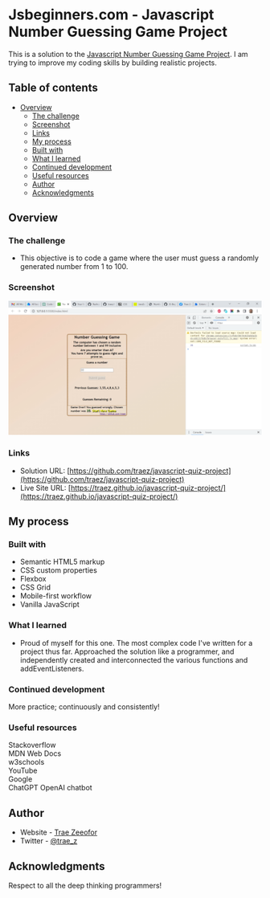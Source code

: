 # Jsbeginners.com - Javascript Number Guessing Game Project

This is a solution to the [Javascript Number Guessing Game Project](https://jsbeginners.com/javascript-number-guessing-game/). I am trying to improve my coding skills by building realistic projects. 

## Table of contents

- [Overview](#overview)
  - [The challenge](#the-challenge)
  - [Screenshot](#screenshot)
  - [Links](#links)
  - [My process](#my-process)
  - [Built with](#built-with)
  - [What I learned](#what-i-learned)
  - [Continued development](#continued-development)
  - [Useful resources](#useful-resources)
  - [Author](#author)
  - [Acknowledgments](#acknowledgments)

## Overview

### The challenge

- This objective is to code a game where the user must guess a randomly generated number from 1 to 100. 

### Screenshot

![](screenshot-desktop.png)

### Links

- Solution URL: [https://github.com/traez/javascript-quiz-project](https://github.com/traez/javascript-quiz-project)
- Live Site URL: [https://traez.github.io/javascript-quiz-project/](https://traez.github.io/javascript-quiz-project/)

## My process

### Built with

- Semantic HTML5 markup
- CSS custom properties
- Flexbox
- CSS Grid
- Mobile-first workflow
- Vanilla JavaScript

### What I learned

- Proud of myself for this one. The most complex code I've written for a project thus far. Approached the solution like a programmer, and independently created and interconnected the various functions and addEventListeners.  

### Continued development

More practice; continuously and consistently!     

### Useful resources

Stackoverflow  
MDN Web Docs  
w3schools  
YouTube  
Google  
ChatGPT OpenAI chatbot  

## Author

- Website - [Trae Zeeofor](https://github.com/traez)  
- Twitter - [@trae_z](https://twitter.com/trae_z) 

## Acknowledgments

Respect to all the deep thinking programmers!   
